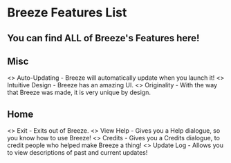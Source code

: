 # Breeze Features List
## You can find ALL of Breeze's Features here!

## Misc
<> Auto-Updating - Breeze will automatically update when you launch it!
<> Intuitive Design - Breeze has an amazing UI.
<> Originality - With the way that Breeze was made, it is very unique by design.

## Home
<> Exit - Exits out of Breeze.
<> View Help - Gives you a Help dialogue, so you know how to use Breeze!
<> Credits - Gives you a Credits dialogue, to credit people who helped make Breeze a thing!
<> Update Log - Allows you to view descriptions of past and current updates!
